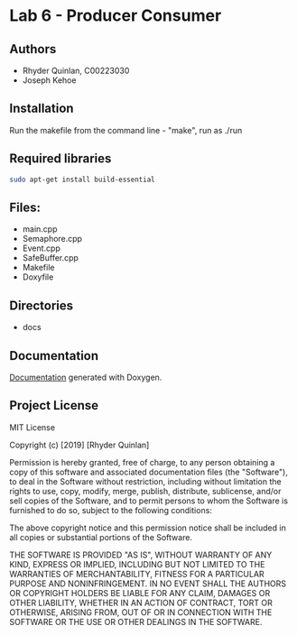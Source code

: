 # Lab 6 - Producer Consumer
## Authors
 - Rhyder Quinlan, C00223030
 - Joseph Kehoe

## Installation
Run the makefile from the command line - "make", run as ./run

## Required libraries
```bash
sudo apt-get install build-essential
```

## Files:
 - main.cpp
 - Semaphore.cpp
 - Event.cpp
 - SafeBuffer.cpp
 - Makefile
 - Doxyfile

## Directories
 - docs

## Documentation
[Documentation](./docs) generated with Doxygen.

## Project License
MIT License

Copyright (c) [2019] [Rhyder Quinlan]

Permission is hereby granted, free of charge, to any person obtaining a copy
of this software and associated documentation files (the "Software"), to deal
in the Software without restriction, including without limitation the rights
to use, copy, modify, merge, publish, distribute, sublicense, and/or sell
copies of the Software, and to permit persons to whom the Software is
furnished to do so, subject to the following conditions:

The above copyright notice and this permission notice shall be included in all
copies or substantial portions of the Software.

THE SOFTWARE IS PROVIDED "AS IS", WITHOUT WARRANTY OF ANY KIND, EXPRESS OR
IMPLIED, INCLUDING BUT NOT LIMITED TO THE WARRANTIES OF MERCHANTABILITY,
FITNESS FOR A PARTICULAR PURPOSE AND NONINFRINGEMENT. IN NO EVENT SHALL THE
AUTHORS OR COPYRIGHT HOLDERS BE LIABLE FOR ANY CLAIM, DAMAGES OR OTHER
LIABILITY, WHETHER IN AN ACTION OF CONTRACT, TORT OR OTHERWISE, ARISING FROM,
OUT OF OR IN CONNECTION WITH THE SOFTWARE OR THE USE OR OTHER DEALINGS IN THE
SOFTWARE.
